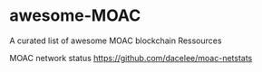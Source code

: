 # awesome-MOAC
A curated list of awesome MOAC blockchain Ressources

MOAC network status 
https://github.com/dacelee/moac-netstats
